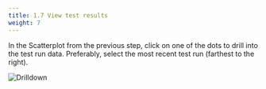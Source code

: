```yaml
---
title: 1.7 View test results
weight: 7
---
```


In the Scatterplot from the previous step, click on one of the dots to drill into the test run data. Preferably, select the most recent test run (farthest to the right).

![Drilldown](../../img/drilldown.png)
